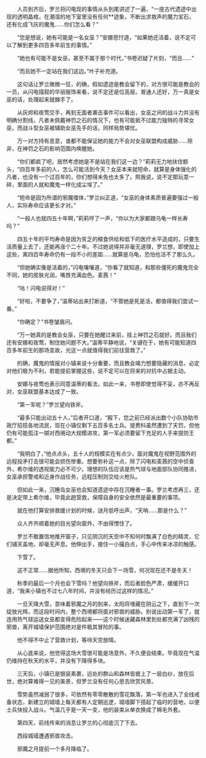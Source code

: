 　　人员到齐后，罗兰将闪电现的事情从头到尾讲述了一遍，“一座古代遗迹中出现的透明晶棺，在潮湿的地下室里没有任何**迹象，不断出求救声的魔力宝石，还有化成飞灰的魔鬼……你们怎么看？”

　　“您是想说，她有可能是一名女巫？”安娜思忖道，“如果她还活着，说不定可以了解到更多四百多年前生的事情。”

　　“她也有可能不是女巫，甚至不属于那个时代，”书卷迟疑了片刻，“而且……”

　　“而且她不一定站在我们这边。”叶子补充道。

　　这句话让罗兰微微一怔，的确，假如遗迹是教会留下的，对方很可能是教会的一员，从闪电描叙的华丽服饰来看，说不定还是位高层。普通人还好，万一真是女巫的话，处理起来就棘手了。

　　从灰烬和夜莺交手，再到无面者袭击事件可以看出，女巫之间的战斗力并没有明确分割线，凡者未佩戴神罚之石的情况下，也有可能抵不过能力独特的寻常女巫，而战斗型女巫被辅助女巫先手的话，同样局势堪忧。

　　万一对方持有恶意，谁都不能保证她的能力不会对女巫联盟构成威胁……除非，在神罚之石的影响范围内唤醒她。

　　“你们都疯了吧，居然考虑她是不是站在我们这一边？”莉莉无力地扶住额头，“四百年多前的人，怎么可能活到今天？女巫本来就短命，就算是身体强化的凡者，也没有一个过百年的，你们想得未免也太多了。照我说，说不定那玩意一碎，里面的人就和魔鬼一样化成尘埃了。”

　　“短命是因为所谓的邪魔噬体，”罗兰纠正道，“女巫的身体素质普遍要强过一般人，实际寿命应该更长才对。”

　　“一般人也就四五十年啊，”莉莉哼了一声，“你以为大家都跟乌龟一样长寿吗？”

　　四五十年的平均寿命是因为贫乏的粮食供给和低下的医疗水平造成的，只要生活质量上去了，还能再涨个二十年。不过她说得并非毫无道理，罗兰想，即使加上这些，离四百年寿命仍有一段不小的差距……就算是乌龟，恐怕也活不了那么久。

　　“但她确实像是活着的，”闪电嚷嚷道，“你看了就知道，和那些僵死的魔鬼完全不同，她的皮肤光润，嘴唇充满血色。麦茜！”

　　“咕！闪电说得对！”

　　“好啦，不要争了，”温蒂站出来打断道，“不管她是死是活，都值得我们尝试一番。”

　　“你确定？”书卷皱眉问。

　　“万一她真的是教会女巫，只要在她醒过来前，挂上神罚之石就好。而且我们还有安娜和夜莺，制住她问题不大。”温蒂平静地说，“关键在于，她有可能知道四百多年前生的那场变故，光这一点就值得我们前往营救了。”

　　的确，魔鬼的情报对小镇来说十分重要，而且教会竭力想要隐藏的消息，必定对他们极为不利，若能提前掌握这些，说不定可以在将来的对抗中占据主动。

　　安娜与夜莺也表示同意温蒂的看法，如此一来，书卷即使觉得不妥，亦不再反对，女巫联盟基本达成了一致。

　　“第一军呢？”罗兰望向铁斧。

　　“最多只能出动五十人，”后者开口道，“殿下，您之前已经派出数个小队协助市政厅招揽各地流民，现在小镇仅剩下五百多名士兵。提费科虽然遭到了天罚，但他仍有可能孤注一掷对西境动大规模进攻，第一军必须要留下充足的人手来提防王都。”

　　“我明白了，”他点点头，五十人的规模实在有点少，面对魔鬼在视野范围外的远程投矛打击很可能会损伤惨重。想要弥补这一点，除了闪电和麦茜的空中侦查外，希尔维的透视能力必不可少。理想的队伍应该是热气球与地面部队协同推进，女巫承担警戒和近身作战任务，远程压制则交给火枪队。

　　但如此一来，沉睡岛女巫也会知道遗迹中存在沉睡者一事。罗兰考虑再三，还是决定带上希尔维，毕竟此趟营救，保障自身的安全依然是最重要的事项。

　　就在他打算安排救援计划的时候，谜月低呼出声，“天呐……那是什么？”

　　众人齐齐顺着她的目光望向窗外，不由得愣住了。

　　罗兰不敢置信地推开窗子，只见阴沉的天空中不知何时飘满了白色的精灵，它们铺天盖地，却毫无声息。他伸出手，接住一小撮白点，手心中传来冰凉的触感。

　　下雪了。

　　这不正常……据他所知，西境的冬天只会下一场雪，何况现在还不是冬天！

　　秋季的最后一个月也会下雪吗？他望向铁斧，而后者脸色严肃，缓缓开口道，“我来小镇也不过七八年时间，并没有经历过这样的情况。”

　　一旦天降大雪，意味着邪魔之月的到来，太阳将埋藏在阴云之下，直到下一次绽放光辉。而这段时间内，整个西境都将面对邪兽的威胁。别说出动第一军了，就连用热气球运送女巫都变得危险起来——这个时候迷藏森林里到处都充满了凶残的邪兽，离开城墙保护范围绝对是件极其冒险的事。

　　他不得不中止了营救计划，等待天空放晴。

　　从心底来说，他觉得这场大雪很可能是场意外，不久便会结束。毕竟现在气温仍维持在秋天的水平，并没有下降得多块。

　　三天后，小镇已是银装素裹，远处的群山和森林皆披上了一层白纱，放在后世，绝对算难得一见的美景，但罗兰没有任何心思去欣赏风景。

　　雪势虽然减弱了很多，可依然有零零散散的雪花飘落，第一军也进入了全线戒备状态，新建立的城墙上每天都有人定期巡逻，城墙脚下搭起了临时的营地，以便士兵快投入战斗。气温几乎是一天一变，他的装束从单衣换成了棉毛外套。

　　第四天，前线传来的消息让罗兰的心彻底沉了下去。

　　西段城墙遭遇邪兽攻击。

　　邪魔之月提前一个多月降临了。

　　

　　
